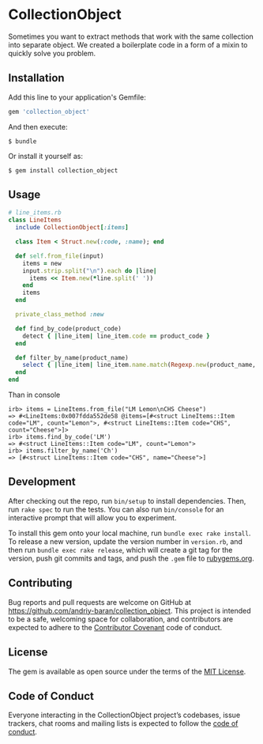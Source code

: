 # CollectionObject

Sometimes you want to extract methods that work with the same collection into separate object.
We created a boilerplate code in a form of a mixin to quickly solve you problem.

## Installation

Add this line to your application's Gemfile:

```ruby
gem 'collection_object'
```

And then execute:

    $ bundle

Or install it yourself as:

    $ gem install collection_object

## Usage

```ruby
# line_items.rb
class LineItems
  include CollectionObject[:items]

  class Item < Struct.new(:code, :name); end

  def self.from_file(input)
    items = new
    input.strip.split("\n").each do |line|
      items << Item.new(*line.split(' '))
    end
    items
  end

  private_class_method :new

  def find_by_code(product_code)
    detect { |line_item| line_item.code == product_code }
  end

  def filter_by_name(product_name)
    select { |line_item| line_item.name.match(Regexp.new(product_name, 'i')) }
  end
end
```
Than in console
```
irb> items = LineItems.from_file("LM Lemon\nCHS Cheese")
=> #<LineItems:0x007fdda552de58 @items=[#<struct LineItems::Item code="LM", count="Lemon">, #<struct LineItems::Item code="CHS", count="Cheese">]>
irb> items.find_by_code('LM')
=> #<struct LineItems::Item code="LM", count="Lemon">
irb> items.filter_by_name('Ch')
=> [#<struct LineItems::Item code="CHS", name="Cheese">]
```

## Development

After checking out the repo, run `bin/setup` to install dependencies. Then, run `rake spec` to run the tests. You can also run `bin/console` for an interactive prompt that will allow you to experiment.

To install this gem onto your local machine, run `bundle exec rake install`. To release a new version, update the version number in `version.rb`, and then run `bundle exec rake release`, which will create a git tag for the version, push git commits and tags, and push the `.gem` file to [rubygems.org](https://rubygems.org).

## Contributing

Bug reports and pull requests are welcome on GitHub at https://github.com/andriy-baran/collection_object. This project is intended to be a safe, welcoming space for collaboration, and contributors are expected to adhere to the [Contributor Covenant](http://contributor-covenant.org) code of conduct.

## License

The gem is available as open source under the terms of the [MIT License](https://opensource.org/licenses/MIT).

## Code of Conduct

Everyone interacting in the CollectionObject project’s codebases, issue trackers, chat rooms and mailing lists is expected to follow the [code of conduct](https://github.com/andriy-baran/collection_object/blob/master/CODE_OF_CONDUCT.md).

